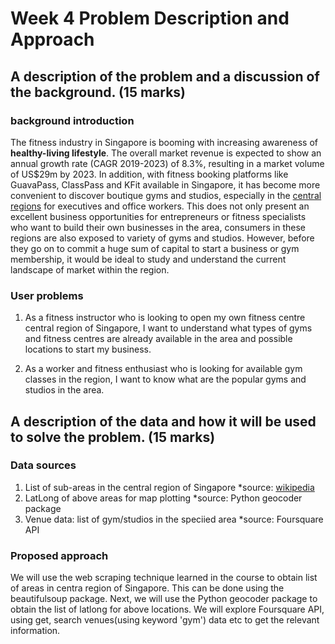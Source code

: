 # Week 4 Problem Description and Approach

## A description of the problem and a discussion of the background. (15 marks)

### background introduction 

The fitness industry in Singapore is booming with increasing awareness of **healthy-living lifestyle**. The overall market revenue is expected to show an annual growth rate (CAGR 2019-2023) of 8.3%, resulting in a market volume of US$29m by 2023.
In addition, with fitness booking platforms like GuavaPass, ClassPass and KFit available in Singapore, it has become more convenient to discover boutique gyms and studios, especially in the [central regions](https://www.wikiwand.com/en/Planning_Areas_of_Singapore) for executives and office workers. 
This does not only present an excellent business opportunities for entrepreneurs or fitness specialists who want to build their own businesses in the area, consumers in these regions are also exposed to variety of gyms and studios.
However, before they go on to commit a huge sum of capital to start a business or gym membership, it would be ideal to study and understand the current landscape of market within the region.

### User problems  

1. As a fitness instructor who is looking to open my own fitness centre central region of Singapore, I want to understand what types of gyms and fitness centres are already available in the area and possible locations to start my business. 

2. As a worker and fitness enthusiast who is looking for available gym classes in the region, I want to know what are the popular gyms and studios in the area. 



## A description of the data and how it will be used to solve the problem. (15 marks)

### Data sources 

1. List of sub-areas in the central region of Singapore 
  *source: [wikipedia](https://www.wikiwand.com/en/Planning_Areas_of_Singapore)
2. LatLong of above areas for map plotting
  *source: Python geocoder package
3. Venue data: list of gym/studios in the speciied area 
  *source: Foursquare API


### Proposed approach

We will use the web scraping technique learned in the course to obtain list of areas in centra region of Singapore. This can be done using the beautifulsoup package. 
Next, we will use the Python geocoder package to obtain the list of latlong for above locations.
We will explore Foursquare API, using get, search venues(using keyword 'gym') data etc to get the relevant information. 
